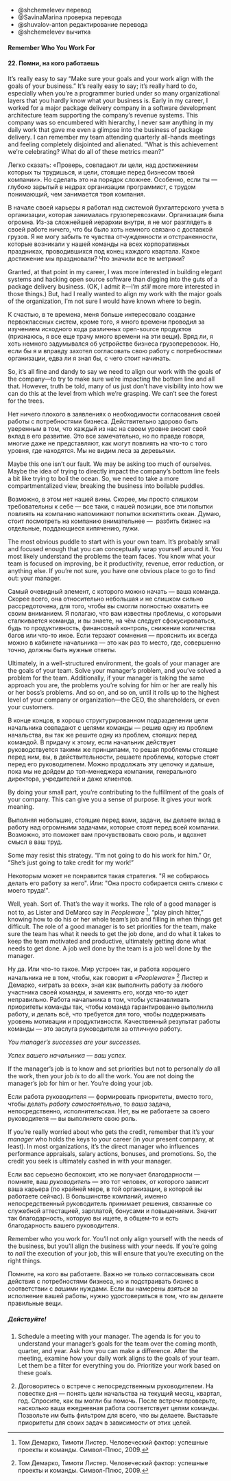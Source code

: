 - @shchemelevev перевод
- @SavinaMarina проверка перевода
- @shuvalov-anton редактирование перевода
- @shchemelevev вычитка



#### Remember Who You Work For

#### 22. Помни, на кого работаешь



It’s really easy to say “Make sure your goals and your work align with the 
goals of your business.” It’s really easy to say; it’s really hard to do, 
especially when you’re a programmer buried under so many organizational layers 
that you hardly know what your business is. Early in my career, I worked for a 
major package delivery company in a software development architecture team 
supporting the company’s revenue systems. This company was so encumbered with 
hierarchy, I never saw anything in my daily work that gave me even a glimpse
into the business of package delivery. I can remember my team attending 
quarterly all-hands meetings and feeling completely disjointed and alienated. 
“What is this achievement we’re celebrating? What do all of these metrics 
mean?”

Легко сказать: «Проверь, совпадают ли цели, над достижением которых ты трудишься,
и цели, стоящие перед бизнесом твоей компании». Но сделать это на порядок сложнее.
Особенно, если ты — глубоко зарытый в недрах организации программист, с трудом
понимающий, чем занимается твоя компания.

В начале своей карьеры я работал над системой бухгалтерского учета в организации,
которая занималась грузоперевозками. Организация была огромна. Из-за сложнейшей
иерархии внутри, я не мог разглядеть в своей работе ничего, что бы было хоть
немного связано с доставкой грузов. Я не могу забыть те чувства отчужденности
и отстраненности, которые возникали у нашей команды на всех корпоративных
праздниках, проводившихся под конец каждого квартала. Какое достижение мы
праздновали? Что значили все те метрики?



Granted, at that point in my career, I was more interested in building elegant 
systems and hacking open source software than digging into the guts of a 
package delivery business. (OK, I admit it—I’m _still_ more more interested in 
those things.) But, had I really wanted to align my work with the major goals 
of the organization, I’m not sure I would have known where to begin.

К счастью, в те времена, меня больше интересовало создание первоклассных систем,
кроме того, я много времени проводил за изучением исходного кода различных
open-source продуктов (признаюсь, я все еще трачу много времени на эти вещи).
Вряд ли, я хоть немного задумывался об устройстве бизнеса грузоперевозок. Но,
если бы я и вправду захотел согласовать свою работу с потребностями организации,
едва ли я знал бы, с чего стоит начинать.



So, it’s all fine and dandy to say we need to align our work with the goals of 
the company—to try to make sure we’re impacting the bottom line and all that. 
However, truth be told, many of us just don’t have visibility into how we can 
do this at the level from which we’re grasping. We can’t see the forest for the 
trees.

Нет ничего плохого в заявлениях о необходимости согласования своей работы
с потребностями бизнеса. Действительно здорово быть уверенным в том, что каждый
из нас на своем уровне вносит свой вклад в его развитие. Это все замечательно,
но по правде говоря, многие даже не представляют, как могут повлиять
на что-то с того уровня, где находятся. Мы не видим леса за деревьями.



Maybe this one isn’t our fault. We may be asking too much of ourselves. Maybe 
the idea of trying to directly impact the company’s bottom line feels a bit 
like trying to boil the ocean. So, we need to take a more compartmentalized 
view, breaking the business into boilable puddles.

Возможно, в этом нет нашей вины. Скорее, мы просто слишком требовательны к себе —
все таки, с нашей позиции, все эти попытки повлиять на компанию напоминают
попытки вскипятить океан. Думаю, стоит посмотреть на компанию внимательнее — 
разбить бизнес на отдельные, поддающиеся кипячению, лужи.



The most obvious puddle to start with is your own team. It’s probably small and 
focused enough that you can conceptually wrap yourself around it. You most 
likely understand the problems the team faces. You know what your team is 
focused on improving, be it productivity, revenue, error reduction, or anything 
else. If you’re not sure, you have one obvious place to go to find out: your 
manager.

Самый очевидный элемент, с которого можно начать — ваша команда. Скорее всего,
она относительно небольшая и не слишком сильно рассредоточена, для того, чтобы
вы смогли полностью охватить ее своим вниманием. Я полагаю, что вам известны
проблемы, с которыми сталкивается команда, и вы знаете, на чём следует 
сфокусироваться, будь то продуктивность, финансовый контроль, снижение
количества багов или что-то иное. Если терзают сомнения — прояснить их
всегда можно в кабинете начальника — это как раз то место, где, совершенно
точно, должны быть нужные ответы.



Ultimately, in a well-structured environment, the goals of your manager are the 
goals of your team. Solve your manager’s problem, and you’ve solved a problem 
for the team. Additionally, if your manager is taking the same approach you 
are, the problems you’re solving for him or her are really his or her boss’s 
problems. And so on, and so on, until it rolls up to the highest level of your 
company or organization—the CEO, the shareholders, or even your customers.

В конце концов, в хорошо структурированном подразделении цели начальника 
совпадают с целями команды — решив одну из проблем начальства, вы так же решите одну
из проблем, стоящих перед командой. В придачу к этому, если начальник
действует руководствуется такими же принципами, то решая проблемы стоящие перед
ним, вы, в действительности, решаете проблемы, которые стоят перед его
руководителем. Можно продолжать эту цепочку и дальше, пока мы не дойдем до
топ-менеджера компании, генерального директора, учредителей и даже клиентов.



By doing your small part, you’re contributing to the fulfillment of the goals 
of your company. This can give you a sense of purpose. It gives your work 
meaning.

Выполняя небольшие, стоящие перед вами, задачи, вы делаете вклад в работу над
огромными задачами, которые стоят перед всей компании. Возможно, это поможет
вам прочувствовать свою роль, и вдохнет смысл в ваш труд.



Some may resist this strategy. “I’m not going to do his work for him.” Or, 
“She’s just going to take credit for my work!”

Некоторым может не понравится такая стратегия. "Я не собираюсь делать его 
работу за него". Или: "Она просто собирается снять сливки с моего труда!".


Well, yeah. Sort of. That’s the way it works. The role of a good manager is not 
to, as Lister and DeMarco say in _Peopleware_ [^DL99], “play pinch hitter,” 
knowing how to do his or her whole team’s job and filling in when things get 
difficult. The role of a good manager is to set priorities for the team, make 
sure the team has what it needs to get the job done, and do what it takes to 
keep the team motivated and productive, ultimately getting done what needs to 
get done. A job well done by the team is a job well done by the manager.

Ну да. Или что-то такое. Мир устроен так, и работа хорошего начальника не в том, 
чтобы, как говорит в _«Peopleware»_ [^DL99] Листер и Демарко, «играть за всех», зная
как выполнить работу за любого участника своей команды, и заменять его, когда
что-то идет неправильно. Работа начальника в том, чтобы устанавливать приоритеты
команды так, чтобы команда гарантированно выполнила работу, и делать всё, что 
требуется для того, чтобы поддерживать уровень мотивации и продуктивности.
Качественный результат работы команды — это заслуга руководителя за отличную
работу.



*You manager’s successes are _your_ successes.*

*Успех вашего начальника — _ваш_ успех.*



If the manager’s job is to know and set priorities but not to personally _do_ 
all the work, then your job _is_ to do all the work. You are not doing the 
manager’s job for him or her. You’re doing your job.

Если работа руководителя — формировать приоритеты, вместо того, чтобы делать 
_работу самостоятельно_, то _ваша_ задача, непосредственно, исполнительская. 
Нет, вы не работаете за своего руководителя — вы выполняете свою роль.



If you’re really worried about who gets the credit, remember that it’s your 
_manager_ who holds the keys to your career (in your present company, at 
least). In most organizations, it’s the direct manager who influences 
performance appraisals, salary actions, bonuses, and promotions. So, the credit 
you seek is ultimately cashed in with your manager.

Если вас серьезно беспокоит, кто же получает благодарности — помните, ваш 
_руководитель_ — это тот человек, от которого зависит ваша карьера (по крайней мере,
в той организации, в которой вы работаете сейчас). В большинстве компаний, 
именно непосредственный руководитель принимает решения, связанные со служебной
аттестацией, зарплатой, бонусами и повышениями. Значит так благодарность,
которую вы ищете, в общем-то и есть благодарность вашего руководителя.



Remember who you work for. You’ll not only align yourself with the needs of the 
business, but you’ll align the business with _your_ needs. If you’re going to 
_nail_ the execution of your job, this will ensure that you’re executing on the 
right things.

Помните, на кого вы работаете. Важно не только согласовывать свои действия с 
потребностями бизнеса, но и подстраивать бизнес в соответствии с _вашими_ нуждами. 
Если вы намерены _взяться_ за исполнение вашей работы, нужно удостовериться в том,
что вы делаете правильные вещи.



##### Действуйте!



1. Schedule a meeting with your manager. The agenda is for you to understand 
your manager’s goals for the team over the coming month, quarter, and year. Ask 
how you can make a difference. After the meeting, examine how your daily work 
aligns to the goals of your team. Let them be a filter for everything you do. 
Prioritize your work based on these goals.

1. Договоритесь о встрече с непосредственным руководителем. На повестке дня
— понять цели начальства на текущий месяц, квартал, год. Спросите,
как вы могли бы помочь. После встречи проверьте, насколько ваша ежедневная
работа соответствует целям команды. Позвольте им быть фильтром для всего,
что вы делаете. Выставьте приоритеты для своих задач в зависимости от этих целей.



<!--
[^DL99]: Tom Demarco and Timothy Lister. Peopleware: Productive
        Projects and Teams. Dorset House, New York, second edition, 1999.
-->

[^DL99]: Том Демарко, Тимоти Листер. Человеческий фактор: успешные 
        проекты и команды. Символ-Плюс, 2009.
